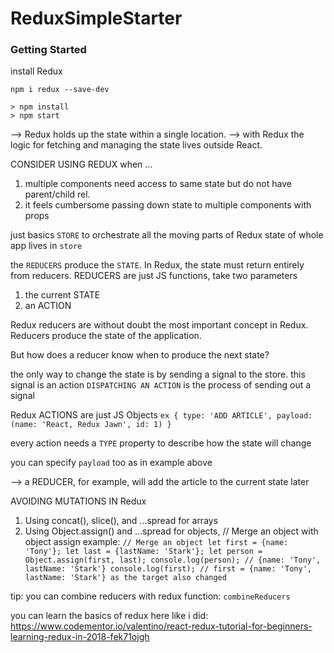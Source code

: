 # ReduxSimpleStarter

### Getting Started

install Redux
```
npm i redux --save-dev

```

```
> npm install
> npm start
```
--> Redux holds up the state within a single location.
--> with Redux the logic for fetching and managing the state lives outside React.


CONSIDER USING REDUX when ...
1. multiple components need access to same state but do not have parent/child rel.
2. it feels cumbersome passing down state to multiple components with props


just basics
`STORE` to orchestrate all the moving parts of Redux
state of whole app lives in `store`

the `REDUCERS` produce the `STATE`. In Redux, the state must return entirely from reducers. REDUCERS are just JS functions, take two parameters
1. the current STATE
2. an ACTION

Redux reducers are without doubt the most important concept in Redux. Reducers produce the state of the application.

But how does a reducer know when to produce the next state?

the only way to change the state is by sending a signal to the store. this signal is an action `DISPATCHING AN ACTION` is the process of sending out a signal

Redux ACTIONS are just JS Objects
`ex {
  type: 'ADD ARTICLE',
  payload: (name: 'React, Redux Jawn', id: 1)
}`

every action needs a `TYPE` property to describe how the state will change

you can specify `payload` too as in example above

--> a REDUCER, for example, will add the article to the current state later

AVOIDING MUTATIONS IN Redux
1. Using concat(), slice(), and ...spread for arrays
2. Using Object.assign() and ...spread for objects, // Merge an object with object assign example:
`// Merge an object
let first = {name: 'Tony'};
let last = {lastName: 'Stark'};
let person = Object.assign(first, last);
console.log(person);
// {name: 'Tony', lastName: 'Stark'}
console.log(first);
// first = {name: 'Tony', lastName: 'Stark'} as the target also changed`


tip: you can combine reducers with redux function:
`combineReducers`


you can learn the basics of redux here like i did:
https://www.codementor.io/valentino/react-redux-tutorial-for-beginners-learning-redux-in-2018-fek71ojgh
